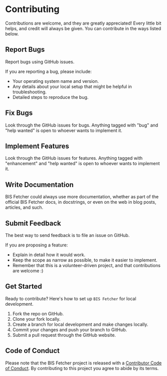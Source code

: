 # Contributing

Contributions are welcome, and they are greatly appreciated! Every little bit
helps, and credit will always be given. You can contribute in the ways listed below.

## Report Bugs

Report bugs using GitHub issues.

If you are reporting a bug, please include:

* Your operating system name and version.
* Any details about your local setup that might be helpful in troubleshooting.
* Detailed steps to reproduce the bug.

## Fix Bugs

Look through the GitHub issues for bugs. Anything tagged with "bug" and "help
wanted" is open to whoever wants to implement it.

## Implement Features

Look through the GitHub issues for features. Anything tagged with "enhancement"
and "help wanted" is open to whoever wants to implement it.

## Write Documentation

BIS Fetcher could always use more documentation, whether as part of the
official BIS Fetcher docs, in docstrings, or even on the web in blog posts,
articles, and such.

## Submit Feedback

The best way to send feedback is to file an issue on GitHub.

If you are proposing a feature:

* Explain in detail how it would work.
* Keep the scope as narrow as possible, to make it easier to implement.
* Remember that this is a volunteer-driven project, and that contributions
  are welcome :)

## Get Started

Ready to contribute? Here's how to set up `BIS Fetcher` for local development.

1. Fork the repo on GitHub.
2. Clone your fork locally.
3. Create a branch for local development and make changes locally.
4. Commit your changes and push your branch to GitHub.
5. Submit a pull request through the GitHub website.

## Code of Conduct

Please note that the BIS Fetcher project is released with a [Contributor Code of Conduct](CODE_OF_CONDUCT.md). By contributing to this project you agree to abide by its terms.
